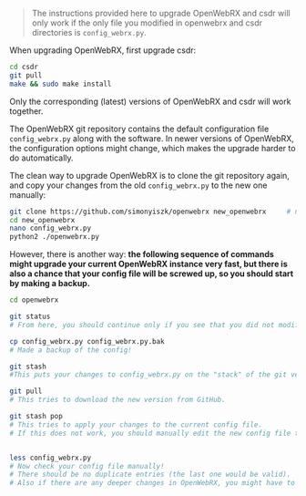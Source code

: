 > The instructions provided here to upgrade OpenWebRX and csdr will only work if the only file you modified in openwebrx and csdr directories is `config_webrx.py`. 

When upgrading OpenWebRX, first upgrade csdr:

```bash
cd csdr
git pull 
make && sudo make install
```

Only the corresponding (latest) versions of OpenWebRX and csdr will work together.

The OpenWebRX git repository contains the default configuration file `config_webrx.py` along with the software.
In newer versions of OpenWebRX, the configuration options might change, which makes the upgrade harder to do automatically. 

The clean way to upgrade OpenWebRX is to clone the git repository again, and copy your changes from the old `config_webrx.py` to the new one manually:

```bash
git clone https://github.com/simonyiszk/openwebrx new_openwebrx     # new_openwebrx will be the destination
cd new_openwebrx
nano config_webrx.py
python2 ./openwebrx.py
```

However, there is another way: **the following sequence of commands might upgrade your current OpenWebRX instance very fast, but there is also a chance that your config file will be screwed up, so you should start by making a backup.**

```bash
cd openwebrx

git status
# From here, you should continue only if you see that you did not modify anything else than config_webrx.py

cp config_webrx.py config_webrx.py.bak      
# Made a backup of the config!

git stash 
#This puts your changes to config_webrx.py on the "stack" of the git version control system.

git pull
# This tries to download the new version from GitHub.

git stash pop 
# This tries to apply your changes to the current config file.
# If this does not work, you should manually edit the new config file to copy the correct settings from the old one (config_webrx.py.bak).


less config_webrx.py
# Now check your config file manually!
# There should be no duplicate entries (the last one would be valid).
# Also if there are any deeper changes in OpenWebRX, you might have to fallback to a new, clean install.
```